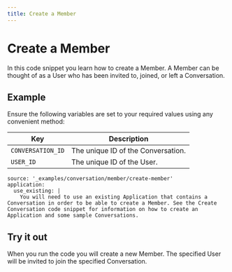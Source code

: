 ```yaml
---
title: Create a Member
---
```


# Create a Member

In this code snippet you learn how to create a Member. A Member can be thought of as a User who has been invited to, joined, or left a Conversation.

## Example

Ensure the following variables are set to your required values using any convenient method:

Key | Description
-- | --
`CONVERSATION_ID` | The unique ID of the Conversation.
`USER_ID` | The unique ID of the User.

```code_snippets
source: '_examples/conversation/member/create-member'
application:
  use_existing: |
    You will need to use an existing Application that contains a Conversation in order to be able to create a Member. See the Create Conversation code snippet for information on how to create an Application and some sample Conversations.
```

## Try it out

When you run the code you will create a new Member. The specified User will be invited to join the specified Conversation.
